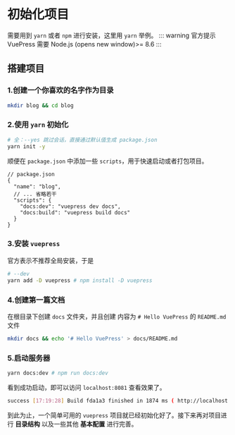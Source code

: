 
# 初始化项目
需要用到 `yarn` 或者 `npm` 进行安装，这里用 `yarn` 举例。
::: warning 官方提示
VuePress 需要 Node.js (opens new window)>= 8.6
:::

## 搭建项目
### 1.创建一个你喜欢的名字作为目录
``` bash
mkdir blog && cd blog
```
### 2.使用 `yarn` 初始化
``` bash
# 全：--yes 跳过会话，直接通过默认值生成 package.json
yarn init -y
```
顺便在 `package.json` 中添加一些 `scripts`，用于快速启动或者打包项目。
``` json{5-7}
// package.json
{
  "name": "blog",
  // ... 省略若干
  "scripts": {
    "docs:dev": "vuepress dev docs",
    "docs:build": "vuepress build docs"
  }
}
```

### 3.安装 `vuepress`
官方表示不推荐全局安装，于是
``` bash
# --dev
yarn add -D vuepress # npm install -D vuepress
```
### 4.创建第一篇文档
在根目录下创建 `docs` 文件夹，并且创建 内容为 `# Hello VuePress` 的 `README.md` 文件
``` bash
mkdir docs && echo '# Hello VuePress' > docs/README.md
```
### 5.启动服务器
``` bash
yarn docs:dev # npm run docs:dev
```
看到成功启动，即可以访问 `localhost:8081` 查看效果了。
``` bash
success [17:19:28] Build fda1a3 finished in 1874 ms ( http://localhost:8081/ )
```
到此为止，一个简单可用的 `vuepress` 项目就已经初始化好了。接下来再对项目进行 **目录结构** 以及一些其他 **基本配置** 进行完善。